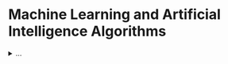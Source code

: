 # Machine Learning and Artificial Intelligence Algorithms

<details>
<summary>
...
</summary>

## Clarification on Terminology

1. Artificial intelligence contains machine learning as a subdiscipline

2. Career titles:
   * Data Analytics: provides insights intended to improve products or business outcomes
   * Data Engineering: responsible for defining and maintaining data pipelines, usually maintaining ownership over relevant database / data warehouse / data lake systems
   * Data Science: models the data and extracts meaning from it (definitely the most glorified, rightly so in bleeding-edge R&D groups but not so much for the vast majority of engineering teams applying off-the-shelf ML algorithms)

## Types of ML

1. Supervised learning (used for classification and regression) is less data-hungry than
2. Unsupervised learning (used for clustering) is less data hungry than
3. Reinforcement learning (used for learning through interactions)

Arguably there are other topics that get bundled in with ML but this captures the lion's share of the market.

## Common Algorithms

![sklearn algos](https://scikit-learn.org/stable/_static/ml_map.png)

Linear regression and polynomial models
Gradient descent
Bias-variance tradeoff, generalization error, irreducable error, bias & variance plots, cubic splines
Training and test sets (training error should be similar to test error)
Mean Square Error decomposition
Multiple regression, regularization, lasso regression, ridge regression
Sparsity, complexity, interpretability
Logistic regression, cost functions, likelihood functions, accuracy, precision, recall
1 vs all, all vs all, validation, k-fold cross validation, multiclass classification, kNN, feature engineering, curse of dimensionality, PCA, LDA, swap sampling
prep data (vast majority of time), choose model, train, deploy, monitor
7 deadly sins of big data
decision trees, boosting, bagging, bootstrapping, (extremely) random forests, ensemble modeling
Discriminitive vs generative modeling
Naive Bayes, t-SNE, autoencoders, variational autoencoders
SVMs, maximal margin classifiers, support vector classifiers, hinge loss, kernel trick, support vector regression
Neural nets, activation functions, LeNet-5, nn playground, backprop, preventing overfitting
Augmentation, regularization, dropout, batch, annealing, momentum, weight initialization, ADAM, RMSProp, Adagrad
Fully connected networks, CNNs, max pooling, AlexNet, Vgg-16, Inception, ResNet, DenseNets
GANs, style transfer, deep dream, RNNs
k-means, Gaussian mixture models, EM clustering, hierarchical clustering, density estimation
NLP, spam filtering, POS tagging, NEE, NER, sentiment analysis, word sense disambiguation, question answering, paraphrasing, summarization, co-reference resolution, tf-idf, topic modeling, latent Dirichlet allocation

</details>
